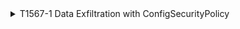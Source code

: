 <details>
<summary>T1567-1 Data Exfiltration with ConfigSecurityPolicy
</summary>
<pre>$ NA </pre>
</details>

